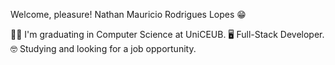 Welcome, pleasure! Nathan Mauricio Rodrigues Lopes 😁

🧑‍🎓 I'm graduating in Computer Science at UniCEUB.
🖥️ Full-Stack Developer.
🤓 Studying and looking for a job opportunity.
<!---
Nathanmrl/Nathanmrl is a ✨ special ✨ repository because its `README.md` (this file) appears on your GitHub profile.
You can click the Preview link to take a look at your changes.
--->
